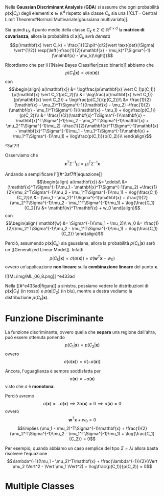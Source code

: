 Nella **Gaussian Discriminant Analysis** (**GDA**) si assume che ogni probabilità $p(\mathbf{x} \vert C_k)$ degli elementi $\mathbf{x} \in \mathbb{R}^d$ rispetto alla classe $C_k$ sia una [[CLT - Central Limit Theorem#Normali Multivariate|gaussiana multivariata]].

Sia quindi $\mu_k$ il punto medio della classe $C_k$ e $\Sigma \in \mathbb{R}^{d \times d}$ la **matrice di covarianza**, allora la probabilità di $\mathbf{x} \vert C_k$ avrà *densità* $$p(\mathbf{x} \vert C_k) = \frac{1}{(2\pi)^{d/2}\vert \text{det}(\Sigma) \vert^{1/2}} \exp{\left(-\frac{1}{2}(\mathbf{x} - \mu_k)^T\Sigma^{-1}(\mathbf{x} - \mu_k)\right)}$$

Ricordiamo che per il [[Naive Bayes Classifier|caso binario]] abbiamo che $$p(C_1 \vert \mathbf{x}) = \sigma(a(\mathbf{x}))$$ con
$$\begin{align}
a(\mathbf{x})
&= \log\frac{p(\mathbf{x} \vert C_1)p(C_1)}{p(\mathbf{x} \vert C_2)p(C_2)}\\
&= \log\frac{p(\mathbf{x} \vert C_1)}{p(\mathbf{x} \vert C_2)} + \log\frac{p(C_1)}{p(C_2)}\\
&= \frac{1}{2}(\mathbf{x} - \mu_2)^T\Sigma^{-1}(\mathbf{x} - \mu_2) -\frac{1}{2}(\mathbf{x} - \mu_1)^T\Sigma^{-1}(\mathbf{x} - \mu_1) + \log\frac{p(C_1)}{p(C_2)}\\
&= \frac{1}{2}(\mathbf{x}^T\Sigma^{-1}\mathbf{x} - \mathbf{x}^T\Sigma^{-1}\mu_2 - \mu_2^T\Sigma^{-1}\mathbf{x} + \mu_2^T\Sigma^{-1}\mu_2) -\frac{1}{2}(\mathbf{x}^T\Sigma^{-1}\mathbf{x} - \mathbf{x}^T\Sigma^{-1}\mu_1 - \mu_1^T\Sigma^{-1}\mathbf{x} + \mu_1^T\Sigma^{-1}\mu_1) + \log\frac{p(C_1)}{p(C_2)}\\
\end{align}$$

^3af7ff

Osserviamo che $$\mathbf{x}^T\Sigma^{-1}\mu_i = \mu_i^T\Sigma^{-1}\mathbf{x}$$

Andando a semplificare l'[[#^3af7ff|equazione]]
$$\begin{align}
a(\mathbf{x})
&= \cdots\\
&= (\mathbf{x}^T\Sigma^{-1}\mu_1 - \mathbf{x}^T\Sigma^{-1}\mu_2) +\frac{1}{2}(\mu_2^T\Sigma^{-1}\mu_2 - \mu_1^T\Sigma^{-1}\mu_1) + \log{\frac{C_1}{C_2}}\\
&= (\mu_1 - \mu_2)^T\Sigma^{-1}\mathbf{x} + \frac{1}{2}(\mu_2^T\Sigma^{-1}\mu_2 - \mu_1^T\Sigma^{-1}\mu_1) + \log{\frac{C_1}{C_2}}\\
&= \mathbf{w}^T\mathbf{x} + w_0 
\end{align}$$
con
$$\begin{align}
\mathbf{w} &= \Sigma^{-1}(\mu_1 - \mu_2)\\
w_0 &= \frac{1}{2}(\mu_2^T\Sigma^{-1}\mu_2 - \mu_1^T\Sigma^{-1}\mu_1) + \log{\frac{C_1}{C_2}}
\end{align}$$

Perciò, assumendo $p(\mathbf{x} \vert C_k)$ sia gaussiana, allora la probabilità $p(C_k \vert \mathbf{x})$ sarò un [[Generalized Linear Model]].
Infatti $$p(C_k \vert \mathbf{x}) = \sigma(a(\mathbf{x})) = \sigma(\mathbf{w}^T\mathbf{x} + w_0)$$ ovvero un'applicazione **non lineare** sulla **combinazione lineare** del punto $\mathbf{x}$.

![[ML/img/ML_06_8.png]] ^e433ad


Nella [[#^e433ad|figura]] a sinistra, possiamo vedere le distribuzioni di $p(\mathbf{x} \vert C_1)$ (in rosso) e $p(\mathbf{x} \vert C_2)$ (in blu), mentre a destra vediamo la distribuzione $p(C_k \vert \mathbf{x})$.

# Funzione Discriminante
La funzione discriminante, ovvero quella che **separa** una regione dall'altra, può essere ottenuta ponendo $$p(C_1 \vert \mathbf{x}) = p(C_2 \vert \mathbf{x})$$ ovvero $$\sigma(a(\mathbf{x})) = \sigma(-a(\mathbf{x}))$$

Ancora, l'uguaglianza è sempre soddisfatta per $$a(\mathbf{x}) = - a(\mathbf{x})$$ visto che $\sigma$ è **monotona**.

Perciò avremo
$$a(\mathbf{x}) = - a(\mathbf{x})\implies 2a(\mathbf{x}) = 0 \implies a(\mathbf{x})=0$$ ovvero $$\mathbf{w}^T\mathbf{x} + w_0 = 0$$
$$\implies (\mu_1 - \mu_2)^T\Sigma^{-1}\mathbf{x} + \frac{1}{2}(\mu_2^T\Sigma^{-1}\mu_2 - \mu_1^T\Sigma^{-1}\mu_1) + \log{\frac{C_1}{C_2}} = 0$$

Per esempio, quando abbiamo un caso semplice del tipo $\Sigma = \lambda I$ allora basta risolvere l'equazione
$$\lambda^{-1}(\mu_1 - \mu_2)^T\mathbf{x} + \frac{\lambda^{-1}}{2}(\Vert \mu_2 \Vert^2 - \Vert \mu_1 \Vert^2) + \log\frac{p(C_1)}{p(C_2)} = 0$$


# Multiple Classes

